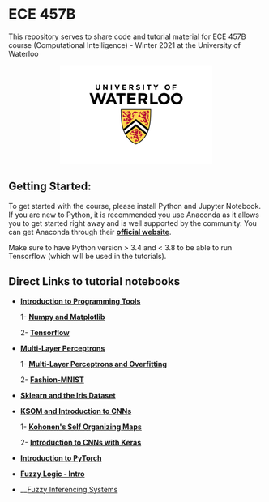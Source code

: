 # ECE 457B
This repository serves to share code and tutorial material for ECE 457B course (Computational Intelligence) - Winter 2021 at the University of Waterloo

<p align="center">
<img src="images/uwaterloo.png" alt="Uwaterloo Logo"/>
</p>

## Getting Started:
To get started with the course, please install Python and Jupyter Notebook. If you are new to Python, it is recommended you use Anaconda as it allows you to get started right away and is well supported by the community.
You can get Anaconda through their __[official website](https://www.anaconda.com)__.

Make sure to have Python version > 3.4 and < 3.8 to be able to run Tensorflow (which will be used in the tutorials).



## Direct Links to tutorial notebooks

* __[Introduction to Programming Tools](https://github.com/mm-nasr/ece457b_winter2021/tree/main/01_Intro)__

	1- __[Numpy and Matplotlib](https://github.com/mm-nasr/ece457b_winter2021/blob/main/01_Intro/numpy_matplotlib.ipynb)__

	2- __[Tensorflow](https://github.com/mm-nasr/ece457b_winter2021/blob/main/01_Intro/tensorflow.ipynb)__

* __[Multi-Layer Perceptrons](https://github.com/mm-nasr/ece457b_winter2021/tree/main/02_Multi-Layer%20Perceptrons)__

	1- __[Multi-Layer Perceptrons and Overfitting](https://github.com/mm-nasr/ece457b_winter2021/tree/main/02_Multi-Layer%20Perceptrons/mlp_mnist.ipynb)__
	
	2- __[Fashion-MNIST](https://github.com/mm-nasr/ece457b_winter2021/tree/main/02_Multi-Layer%20Perceptrons/mlp_fashionmnist.ipynb)__

* __[Sklearn and the Iris Dataset](https://github.com/mm-nasr/ece457b_winter2021/tree/main/03_Iris_and_sklearn)__

* __[KSOM and Introduction to CNNs](https://github.com/mm-nasr/ece457b_winter2021/tree/main/04_KSOM)__

	1- __[Kohonen's Self Organizing Maps](https://github.com/mm-nasr/ece457b_winter2021/tree/main/04_KSOM/ksom.ipynb)__
	
	2- __[Introduction to CNNs with Keras](https://github.com/mm-nasr/ece457b_winter2021/tree/main/04_KSOM/Convolutional_Neural_Networks.ipynb)__

* __[Introduction to PyTorch](https://github.com/mm-nasr/ece457b_winter2021/tree/main/05_PyTorch_Intro)__

* __[Fuzzy Logic - Intro](https://github.com/mm-nasr/ece457b_winter2021/tree/main/06_FuzzyLogic)__

* __[Fuzzy Inferencing Systems](https://github.com/mm-nasr/ece457b_winter2021/tree/main/07_FuzzyInferencing/Fuzzy_Inferencing.ipynb)
